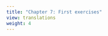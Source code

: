 ```yaml
---
title: "Chapter 7: First exercises"
view: translations
weight: 4
---
```

<!--
{{< lang "en" />}}{{< lang />}}
{{< lang "fr" />}}{{< lang />}} -->
